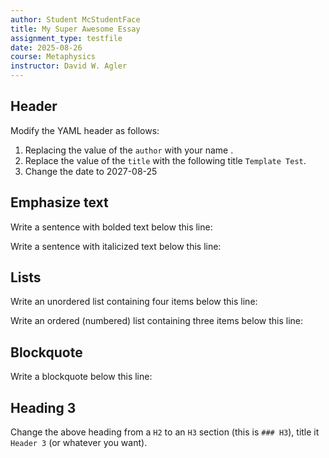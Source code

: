 ```yaml
---
author: Student McStudentFace
title: My Super Awesome Essay
assignment_type: testfile
date: 2025-08-26
course: Metaphysics
instructor: David W. Agler
---
```


## Header

Modify the YAML header as follows:

1. Replacing the value of the `author` with your name .
1. Replace the value of the `title` with the following title `Template Test`.
1. Change the date to 2027-08-25

## Emphasize text

Write a sentence with bolded text below this line:

Write a sentence with italicized text below this line:

## Lists

Write an unordered list containing four items below this line:

Write an ordered (numbered) list containing three items below this line:

## Blockquote

Write a blockquote below this line:

## Heading 3

Change the above heading from a `H2` to an `H3` section (this is `### H3`), title it `Header 3` (or whatever you want).
